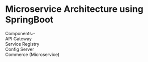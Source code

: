 # Microservice Architecture using SpringBoot
Components:- </br>
API Gateway </br>
Service Registry </br>
Config Server </br>
Commerce (Microservice) </br>
